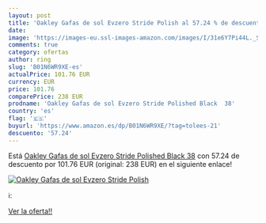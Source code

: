 ```yaml
---
layout: post
title: 'Oakley Gafas de sol Evzero Stride Polish al 57.24 % de descuento'
date: 
image: 'https://images-eu.ssl-images-amazon.com/images/I/31e6Y7Pi44L._SL200_.jpg'
comments: true
category: ofertas
author: ring
slug: 'B01N6WR9XE-es'
actualPrice: 101.76 EUR
currency: EUR
price: 101.76
comparePrice: 238 EUR
prodname: 'Oakley Gafas de sol Evzero Stride Polished Black  38'
country: 'es'
flag: '🇪🇸'
buyurl: 'https://www.amazon.es/dp/B01N6WR9XE/?tag=tolees-21'
descuento: '57.24'
---
```


Está [Oakley Gafas de sol Evzero Stride Polished Black  38](https://www.amazon.es/dp/B01N6WR9XE/?tag=tolees-21) con 57.24 de descuento por 101.76 EUR (original: 238 EUR) en el siguiente enlace!

[![Oakley Gafas de sol Evzero Stride Polish](https://images-eu.ssl-images-amazon.com/images/I/31e6Y7Pi44L._SL200_.jpg)](https://www.amazon.es/dp/B01N6WR9XE/?tag=tolees-21)

ℹ️:


[Ver la oferta!!](https://www.amazon.es/dp/B01N6WR9XE/?tag=tolees-21)
